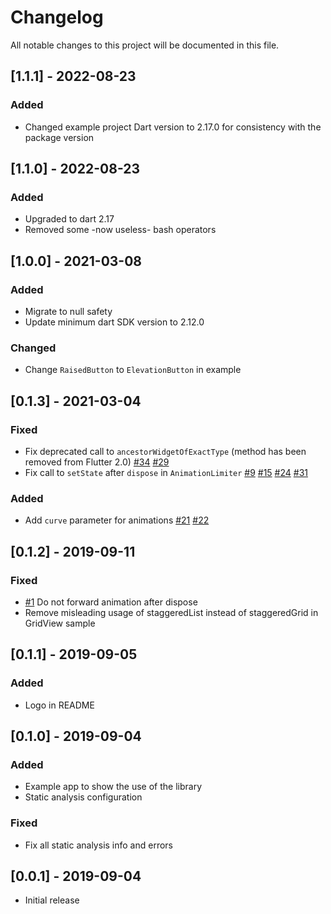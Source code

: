 # Changelog
All notable changes to this project will be documented in this file.

## [1.1.1] - 2022-08-23
### Added
- Changed example project Dart version to 2.17.0 for consistency with the package version

## [1.1.0] - 2022-08-23
### Added
- Upgraded to dart 2.17
- Removed some -now useless- bash operators

## [1.0.0] - 2021-03-08
### Added
- Migrate to null safety
- Update minimum dart SDK version to 2.12.0
### Changed
- Change `RaisedButton` to `ElevationButton` in example

## [0.1.3] - 2021-03-04
### Fixed
- Fix deprecated call to `ancestorWidgetOfExactType` (method has been removed from Flutter 2.0) [#34](https://github.com/mobiten/flutter_staggered_animations/issues/34) [#29](https://github.com/mobiten/flutter_staggered_animations/issues/29)
- Fix call to `setState` after `dispose` in `AnimationLimiter` [#9](https://github.com/mobiten/flutter_staggered_animations/issues/9) [#15](https://github.com/mobiten/flutter_staggered_animations/issues/15) [#24](https://github.com/mobiten/flutter_staggered_animations/issues/24) [#31](https://github.com/mobiten/flutter_staggered_animations/issues/31)
### Added
- Add `curve` parameter for animations [#21](https://github.com/mobiten/flutter_staggered_animations/issues/21) [#22](https://github.com/mobiten/flutter_staggered_animations/issues/22)

## [0.1.2] - 2019-09-11
### Fixed
- [#1](https://github.com/mobiten/flutter_staggered_animations/issues/1) Do not forward animation after dispose
- Remove misleading usage of staggeredList instead of staggeredGrid in GridView sample

## [0.1.1] - 2019-09-05
### Added
- Logo in README

## [0.1.0] - 2019-09-04
### Added
- Example app to show the use of the library
- Static analysis configuration
### Fixed
- Fix all static analysis info and errors

## [0.0.1] - 2019-09-04
- Initial release
